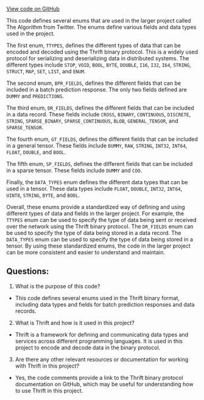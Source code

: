 [View code on GitHub](https://github.com/misbahsy/the-algorithm/twml/libtwml/src/lib/internal/thrift.h)

This code defines several enums that are used in the larger project called The Algorithm from Twitter. The enums define various fields and data types used in the project. 

The first enum, `TTYPES`, defines the different types of data that can be encoded and decoded using the Thrift binary protocol. This is a widely used protocol for serializing and deserializing data in distributed systems. The different types include `STOP`, `VOID`, `BOOL`, `BYTE`, `DOUBLE`, `I16`, `I32`, `I64`, `STRING`, `STRUCT`, `MAP`, `SET`, `LIST`, and `ENUM`.

The second enum, `BPR_FIELDS`, defines the different fields that can be included in a batch prediction response. The only two fields defined are `DUMMY` and `PREDICTIONS`.

The third enum, `DR_FIELDS`, defines the different fields that can be included in a data record. These fields include `CROSS`, `BINARY`, `CONTINUOUS`, `DISCRETE`, `STRING`, `SPARSE_BINARY`, `SPARSE_CONTINUOUS`, `BLOB`, `GENERAL_TENSOR`, and `SPARSE_TENSOR`.

The fourth enum, `GT_FIELDS`, defines the different fields that can be included in a general tensor. These fields include `DUMMY`, `RAW`, `STRING`, `INT32`, `INT64`, `FLOAT`, `DOUBLE`, and `BOOL`.

The fifth enum, `SP_FIELDS`, defines the different fields that can be included in a sparse tensor. These fields include `DUMMY` and `COO`.

Finally, the `DATA_TYPES` enum defines the different data types that can be used in a tensor. These data types include `FLOAT`, `DOUBLE`, `INT32`, `INT64`, `UINT8`, `STRING`, `BYTE`, and `BOOL`.

Overall, these enums provide a standardized way of defining and using different types of data and fields in the larger project. For example, the `TTYPES` enum can be used to specify the type of data being sent or received over the network using the Thrift binary protocol. The `DR_FIELDS` enum can be used to specify the type of data being stored in a data record. The `DATA_TYPES` enum can be used to specify the type of data being stored in a tensor. By using these standardized enums, the code in the larger project can be more consistent and easier to understand and maintain.
## Questions: 
 1. What is the purpose of this code?
- This code defines several enums used in the Thrift binary format, including data types and fields for batch prediction responses and data records.

2. What is Thrift and how is it used in this project?
- Thrift is a framework for defining and communicating data types and services across different programming languages. It is used in this project to encode and decode data in the binary protocol.

3. Are there any other relevant resources or documentation for working with Thrift in this project?
- Yes, the code comments provide a link to the Thrift binary protocol documentation on GitHub, which may be useful for understanding how to use Thrift in this project.